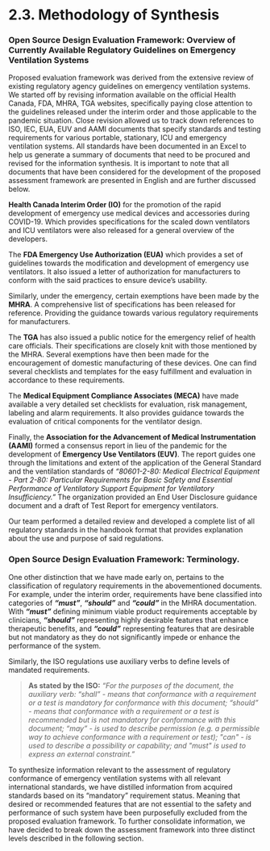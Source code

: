 # 2.3. Methodology of Synthesis

### Open Source Design Evaluation Framework: Overview of Currently Available Regulatory Guidelines on Emergency Ventilation Systems
Proposed evaluation framework was derived from the extensive review of existing regulatory agency guidelines on emergency ventilation systems. We started off by revising information available on the official Health Canada, FDA, MHRA, TGA websites, specifically paying close attention to the guidelines released under the interim order and those applicable to the pandemic situation. Close revision allowed us to track down references to ISO, IEC, EUA, EUV and AAMI documents that specify standards and testing requirements for various portable, stationary, ICU and emergency ventilation systems. All standards have been documented in an Excel to help us generate a summary of documents that need to be procured and revised for the information synthesis. It is important to note that all documents that have been considered for the development of the proposed assessment framework are presented in English and are further discussed below.  

**Health Canada Interim Order (IO)** for the promotion of the rapid development of emergency use medical devices and accessories during COVID-19. Which provides specifications for the scaled down ventilators and ICU ventilators were also released for a general overview of the developers. 

The **FDA Emergency Use Authorization (EUA)** which provides a set of guidelines towards the modification and development of emergency use ventilators. It also issued a letter of authorization for manufacturers to conform with the said practices to ensure device’s usability. 

Similarly, under the emergency, certain exemptions have been made by the **MHRA**. A comprehensive list of specifications has been released for reference. Providing the guidance towards various regulatory requirements for manufacturers. 

The **TGA** has also issued a public notice for the emergency relief of health care officials. Their specifications are closely knit with those mentioned by the MHRA. Several exemptions have then been made for the encouragement of domestic manufacturing of these devices. One can find several checklists and templates for the easy fulfillment and evaluation in accordance to these requirements. 

The **Medical Equipment Compliance Associates (MECA)** have made available a very detailed set checklists for evaluation, risk management, labeling and alarm requirements. It also provides guidance towards the evaluation of critical components for the ventilator design. 

Finally, the **Association for the Advancement of Medical Instrumentation (AAMI)** formed a consensus report in lieu of the pandemic for the development of **Emergency Use Ventilators (EUV)**. The report guides one through the limitations and extent of the application of the General Standard and the ventilation standards of *“80601-2-80: Medical Electrical Equipment - Part 2-80: Particular Requirements for Basic Safety and Essential Performance of Ventilatory Support Equipment for Ventilatory Insufficiency.”* The organization provided an End User Disclosure guidance document and a draft of Test Report for emergency ventilators.

Our team performed a detailed review and developed a complete list of all regulatory standards in the handbook format that provides explanation about the use and purpose of said regulations. 

### Open Source Design Evaluation Framework: Terminology. 

One other distinction that we have made early on, pertains to the classification of regulatory requirements in the abovementioned documents. For example, under the interim order, requirements have bene classified into categories of ***“must”***, ***“should”*** and ***“could”*** in the MHRA documentation. With ***“must”*** defining minimum viable product requirements acceptable by clinicians, ***“should”*** representing highly desirable features that enhance therapeutic benefits, and ***“could”*** representing features that are desirable but not mandatory as they do not significantly impede or enhance the performance of the system. 

Similarly, the ISO regulations use auxiliary verbs to define levels of mandated requirements. 

>**As stated by the ISO:** *“For the purposes of the document, the auxiliary verb: “shall” - means that conformance with a requirement or a test is mandatory for conformance with this document; “should” - means that conformance with a requirement or a test is recommended but is not mandatory for conformance with this document; “may” - is used to describe permission (e.g. a permissible way to achieve conformance with a requirement or test); "can" - is used to describe a possibility or capability; and "must" is used to express an external constraint.”*

To synthesize information relevant to the assessment of regulatory conformance of emergency ventilation systems with all relevant international standards, we have distilled information from acquired standards based on its “mandatory” requirement status. Meaning that desired or recommended features that are not essential to the safety and performance of such system have been purposefully excluded from the proposed evaluation framework. To further consolidate information, we have decided to break down the assessment framework into three distinct levels described in the following section. 
